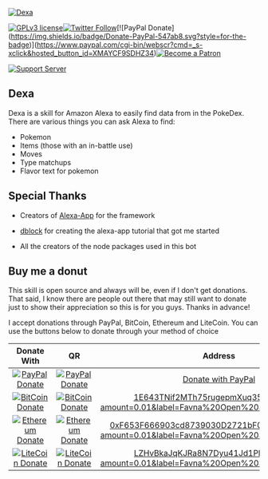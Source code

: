 [![Dexa](https://i.imgur.com/LpV1shX.png)](https://favna.xyz/dexa)

[![GPLv3 license](https://img.shields.io/badge/License-GPLv3.0-orange.svg?style=for-the-badge)](https://bitbucket.org/Favna/dexa/src/master/LICENSE.md)[![Twitter Follow](https://img.shields.io/twitter/follow/favna_.svg?style=for-the-badge&label=Follow)](https://twitter.com/favna_)[![PayPal Donate](https://img.shields.io/badge/Donate-PayPal-547ab8.svg?style=for-the-badge)](https://www.paypal.com/cgi-bin/webscr?cmd=_s-xclick&hosted_button_id=XMAYCF9SDHZ34)[![Become a Patron](https://i.imgur.com/05PzBRU.png)](https://www.patreon.com/bePatron?u=9336537)

[![Support Server](https://discordapp.com/api/guilds/246821351585742851/widget.png?style=banner2)](https://discord.gg/zdt5yQt)




## Dexa

Dexa is a skill for Amazon Alexa to easily find data from in the PokeDex. There are various things you can ask Alexa to find:

- Pokemon
- Items (those with an in-battle use)
- Moves
- Type matchups
- Flavor text for pokemon

## Special Thanks

- Creators of [Alexa-App](https://github.com/alexa-js/alexa-app) for the framework

- [dblock](https://github.com/dblock/alexa-parrot) for creating the alexa-app tutorial that got me started

- All the creators of the node packages used in this bot

## Buy me a donut

This skill is open source and always will be, even if I don't get donations. That said, I know there are people out there that may still want to donate just to show their appreciation so this is for you guys. Thanks in advance!

I accept donations through PayPal, BitCoin, Ethereum and LiteCoin. You can use the buttons below to donate through your method of choice

Donate With     | QR   | Address
:---------:| :-----: |:-----:
[![PayPal Donate](https://favna.xyz/images/ribbonhost/paypaldonate.png)](https://www.paypal.com/cgi-bin/webscr?cmd=_s-xclick&hosted_button_id=XMAYCF9SDHZ34)  |  [![PayPal Donate](https://favna.xyz/images/ribbonhost/paypalqr.png)](https://www.paypal.com/cgi-bin/webscr?cmd=_s-xclick&hosted_button_id=XMAYCF9SDHZ34) | [Donate with PayPal](https://www.paypal.com/cgi-bin/webscr?cmd=_s-xclick&hosted_button_id=XMAYCF9SDHZ34)
[![BitCoin Donate](https://favna.xyz/images/ribbonhost/bitcoindonate.png)](https://www.paypal.com/cgi-bin/webscr?cmd=_s-xclick&hosted_button_id=XMAYCF9SDHZ34)  |  [![BitCoin Donate](https://favna.xyz/images/ribbonhost/bitcoinqr.png)](https://www.paypal.com/cgi-bin/webscr?cmd=_s-xclick&hosted_button_id=XMAYCF9SDHZ34) | [1E643TNif2MTh75rugepmXuq35Tck4TnE5?amount=0.01&label=Favna%20Open%20Source%20Software](bitcoin:1E643TNif2MTh75rugepmXuq35Tck4TnE5?amount=0.01&label=Favna%20Open%20Source%20Software)
[![Ethereum Donate](https://favna.xyz/images/ribbonhost/ethereumdonate.png)](https://www.paypal.com/cgi-bin/webscr?cmd=_s-xclick&hosted_button_id=XMAYCF9SDHZ34)  |  [![Ethereum Donate](https://favna.xyz/images/ribbonhost/ethereumqr.png)](https://www.paypal.com/cgi-bin/webscr?cmd=_s-xclick&hosted_button_id=XMAYCF9SDHZ34) | [0xF653F666903cd8739030D2721bF01095896F5D6E?amount=0.01&label=Favna%20Open%20Source%20Software](ethereum:0xF653F666903cd8739030D2721bF01095896F5D6E?amount=0.01&label=Favna%20Open%20Source%20Software)
[![LiteCoin Donate](https://favna.xyz/images/ribbonhost/litecoindonate.png)](https://www.paypal.com/cgi-bin/webscr?cmd=_s-xclick&hosted_button_id=XMAYCF9SDHZ34)  |  [![LiteCoin Donate](https://favna.xyz/images/ribbonhost/litecoinqr.png)](https://www.paypal.com/cgi-bin/webscr?cmd=_s-xclick&hosted_button_id=XMAYCF9SDHZ34) | [LZHvBkaJqKJRa8N7Dyu41Jd1PDBAofCik6?amount=0.01&label=Favna%20Open%20Source%20Software](litecoin:LZHvBkaJqKJRa8N7Dyu41Jd1PDBAofCik6?amount=0.01&label=Favna%20Open%20Source%20Software)